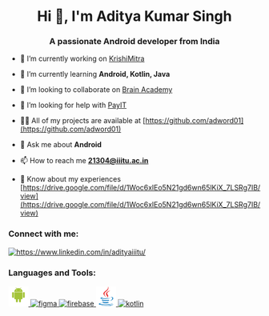 <h1 align="center">Hi 👋, I'm Aditya Kumar Singh</h1>
<h3 align="center">A passionate Android developer from India</h3>

- 🔭 I’m currently working on [KrishiMitra](https://github.com/adword01/Krishi-Mitra)

- 🌱 I’m currently learning **Android, Kotlin, Java**

- 👯 I’m looking to collaborate on [Brain Academy](https://github.com/adword01/BrainAcademy)

- 🤝 I’m looking for help with [PayIT](https://github.com/adword01/PayIT)

- 👨‍💻 All of my projects are available at [https://github.com/adword01](https://github.com/adword01)

- 💬 Ask me about **Android**

- 📫 How to reach me **21304@iiitu.ac.in**

- 📄 Know about my experiences [https://drive.google.com/file/d/1Woc6xlEo5N21gd6wn65lKiX_7LSRg7IB/view](https://drive.google.com/file/d/1Woc6xlEo5N21gd6wn65lKiX_7LSRg7IB/view)

<h3 align="left">Connect with me:</h3>
<p align="left">
<a href="https://linkedin.com/in/https://www.linkedin.com/in/adityaiiitu/" target="blank"><img align="center" src="https://raw.githubusercontent.com/rahuldkjain/github-profile-readme-generator/master/src/images/icons/Social/linked-in-alt.svg" alt="https://www.linkedin.com/in/adityaiiitu/" height="30" width="40" /></a>
</p>

<h3 align="left">Languages and Tools:</h3>
<p align="left"> <a href="https://developer.android.com" target="_blank" rel="noreferrer"> <img src="https://raw.githubusercontent.com/devicons/devicon/master/icons/android/android-original-wordmark.svg" alt="android" width="40" height="40"/> </a> <a href="https://www.figma.com/" target="_blank" rel="noreferrer"> <img src="https://www.vectorlogo.zone/logos/figma/figma-icon.svg" alt="figma" width="40" height="40"/> </a> <a href="https://firebase.google.com/" target="_blank" rel="noreferrer"> <img src="https://www.vectorlogo.zone/logos/firebase/firebase-icon.svg" alt="firebase" width="40" height="40"/> </a> <a href="https://www.java.com" target="_blank" rel="noreferrer"> <img src="https://raw.githubusercontent.com/devicons/devicon/master/icons/java/java-original.svg" alt="java" width="40" height="40"/> </a> <a href="https://kotlinlang.org" target="_blank" rel="noreferrer"> <img src="https://www.vectorlogo.zone/logos/kotlinlang/kotlinlang-icon.svg" alt="kotlin" width="40" height="40"/> </a> </p>
